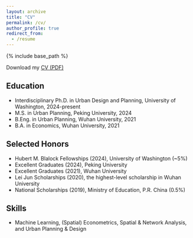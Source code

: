 ```yaml
---
layout: archive
title: "CV"
permalink: /cv/
author_profile: true
redirect_from:
  - /resume
---
```


{% include base_path %}

<i class="fa fa-download"></i> Download my [CV (PDF)](/files/Changlong_Ling_CV.pdf)

Education
-----
* Interdisciplinary Ph.D. in Urban Design and Planning, University of Washington, 2024-present
* M.S. in Urban Planning, Peking University, 2024
* B.Eng. in Urban Planning, Wuhan University, 2021
* B.A. in Economics, Wuhan University, 2021

Selected Honors
-----
* Hubert M. Blalock Fellowships (2024), University of Washington (~5%)
* Excellent Graduates (2024), Peking University
* Excellent Graduates (2021), Wuhan University
* Lei Jun Scholarships (2020), the highest-level scholarship in Wuhan University
* National Scholarships (2019), Ministry of Education, P.R. China (0.5%)

Skills
-----
* Machine Learning, (Spatial) Econometrics, Spatial & Network Analysis, and Urban Planning & Design

